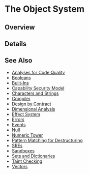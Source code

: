 The Object System
=================

## Overview




## Details




## See Also
* [Analyses for Code Quality](Analyses_for_Code_Quality.md)
* [Booleans](Booleans.md)
* [Built-Ins](Built-Ins.md)
* [Capability Security Model](Capability_Security_Model.md)
* [Characters and Strings](Characters_and_Strings.md)
* [Compiler](Compiler.md)
* [Design by Contract](Design_by_Contract.md)
* [Dimensional Analysis](Dimensional_Analysis.md)
* [Effect System](Effect_System.md)
* [Errors](Errors.md)
* [Events](Events.md)
* [Null](Null.md)
* [Numeric Tower](Numeric_Tower.md)
* [Pattern Matching for Destructuring](Pattern_Matching_for_Destructuring.md)
* [SREs](sre.txt)
* [Sandboxes](Sandboxes.md)
* [Sets and Dictionaries](Sets_and_Dictionaries.md)
* [Taint Checking](Taint_Checking.md)
* [Vectors](Vectors.md)
